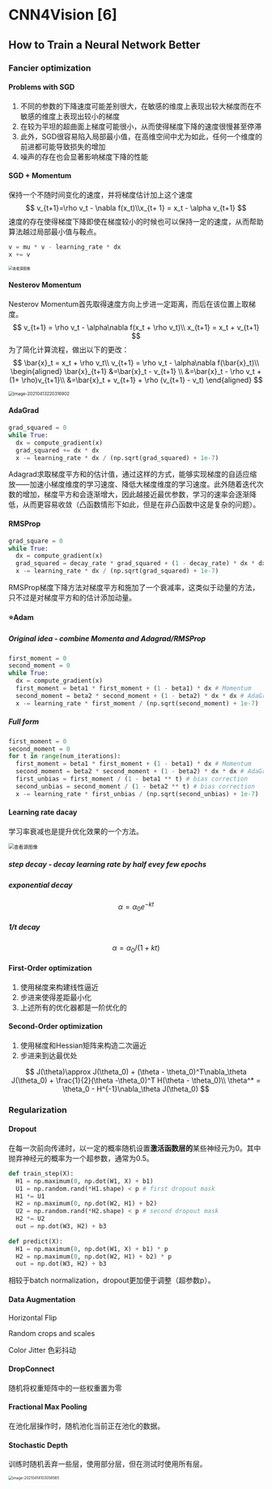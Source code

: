 # CNN4Vision [6]

## How to Train a Neural Network Better

### Fancier optimization

#### Problems with SGD

1. 不同的参数的下降速度可能差别很大，在敏感的维度上表现出较大梯度而在不敏感的维度上表现出较小的梯度
2. 在较为平坦的超曲面上梯度可能很小，从而使得梯度下降的速度很慢甚至停滞
3. 此外，SGD很容易陷入局部最小值，在高维空间中尤为如此，任何一个维度的前进都可能导致损失的增加
4. 噪声的存在也会显著影响梯度下降的性能

#### SGD + Momentum

保持一个不随时间变化的速度，并将梯度估计加上这个速度
$$
v_{t+1}=\rho v_t - \nabla f(x_t)\\x_{t+ 1} = x_t - \alpha v_{t+1}
$$
速度的存在使得梯度下降即使在梯度较小的时候也可以保持一定的速度，从而帮助算法越过局部最小值与鞍点。

```python
v = mu * v - learning_rate * dx
x += v
```

<img src="./CNN4Vision [6].assets/momentum.jpg" alt="查看源图像" style="zoom:50%;" />

#### Nesterov Momentum

Nesterov Momentum首先取得速度方向上步进一定距离，而后在该位置上取梯度。
$$
v_{t+1} = \rho v_t - \alpha\nabla f(x_t + \rho v_t)\\
x_{t+1} = x_t + v_{t+1}
$$
为了简化计算流程，做出以下的更改：
$$
\bar{x}_t = x_t + \rho v_t\\
v_{t+1} = \rho v_t - \alpha\nabla f(\bar{x}_t)\\
\begin{aligned}
\bar{x}_{t+1} &=\bar{x}_t - v_{t+1} \\
&=\bar{x}_t - \rho v_t + (1+ \rho)v_{t+1}\\
&=\bar{x}_t + v_{t+1} + \rho (v_{t+1} - v_t)
\end{aligned}
$$

<img src="./CNN4Vision [6].assets/image-20210413220316902.png" alt="image-20210413220316902" style="zoom: 60%;" />

#### AdaGrad

```python
grad_squared = 0
while True:
  dx = compute_gradient(x)
  grad_squared += dx * dx
  x -= learning_rate * dx / (np.sqrt(grad_squared) + 1e-7)
```

Adagrad求取梯度平方和的估计值，通过这样的方式，能够实现梯度的自适应缩放——加速小梯度维度的学习速度、降低大梯度维度的学习速度。此外随着迭代次数的增加，梯度平方和会逐渐增大，因此越接近最优参数，学习的速率会逐渐降低，从而更容易收敛（凸函数情形下如此，但是在非凸函数中这是复杂的问题）。

#### RMSProp

```python
grad_square = 0
while True:
  dx = compute_gradient(x)
  grad_squared = decay_rate * grad_squared + (1 - decay_rate) * dx * dx
  x -= learning_rate * dx / (np.sqrt(grad_squared) + 1e-7)
```

RMSProp梯度下降方法对梯度平方和施加了一个衰减率，这类似于动量的方法，只不过是对梯度平方和的估计添加动量。

#### :star:Adam

##### Original idea - combine Momenta and Adagrad/RMSProp

```python
first_moment = 0
second_moment = 0
while True:
  dx = compute_gradient(x)
  first_moment = beta1 * first_moment + (1 - beta1) * dx # Momentum
  second_moment = beta2 * second_moment + (1 - beta2) * dx * dx # AdaGrad/RMSProp
  x -= learning_rate * first_moment / (np.sqrt(second_moment) + 1e-7)
```

##### Full form

```python
first_moment = 0
second_moment = 0
for t in range(num_iterations):
  first_moment = beta1 * first_moment + (1 - beta1) * dx # Momentum
  second_moment = beta2 * second_moment + (1 - beta2) * dx * dx # AdaGrad/RMSProp
  first_unbias = first_moment / (1 - beta1 ** t) # bias correction
  second_unbias = second_moment / (1 - beta2 ** t) # bias correction
  x -= learning_rate * first_unbias / (np.sqrt(second_unbias) + 1e-7)
```

#### Learning rate dacay

学习率衰减也是提升优化效果的一个方法。

<img src="./CNN4Vision [6].assets/1*v8X32qzjxXowNuAvncl-ZA.png" alt="查看源图像" style="zoom:67%;" />

##### step decay - decay learning rate by half evey few epochs

##### exponential decay

$$
\alpha = \alpha_0 e^{-kt}
$$

##### 1/t decay

$$
\alpha = \alpha_0 / (1 + kt)
$$

#### First-Order optimization

1. 使用梯度来构建线性逼近
2. 步进来使得差距最小化
3. 上述所有的优化器都是一阶优化的

#### Second-Order optimization

1. 使用梯度和Hessian矩阵来构造二次逼近
2. 步进来到达最优处

$$
J(\theta)\approx J(\theta_0) + (\theta - \theta_0)^T\nabla_\theta J(\theta_0) + \frac{1}{2}(\theta -\theta_0)^T H(\theta - \theta_0)\\
\theta^* = \theta_0 - H^{-1}\nabla_\theta J(\theta_0)
$$

### Regularization

#### Dropout

在每一次前向传递时，以一定的概率随机设置**激活函数层的**某些神经元为0。其中抛弃神经元的概率为一个超参数，通常为0.5。

```python
def train_step(X):
  H1 = np.maximum(0, np.dot(W1, X) + b1)
  U1 = np.random.rand(*H1.shape) < p # first dropout mask
  H1 *= U1
  H2 = np.maximum(0, np.dot(W2, H1) + b2)
  U2 = np.random.rand(*H2.shape) < p # second dropout mask
  H2 *= U2
  out = np.dot(W3, H2) + b3
  
def predict(X):
  H1 = np.maximum(0, np.dot(W1, X) + b1) * p
  H2 = np.maximum(0, np.dot(W2, H1) + b2) * p
  out = np.dot(W3, H2) + b3
```

相较于batch normalization，dropout更加便于调整（超参数p）。

#### Data Augmentation

Horizontal Flip

Random crops and scales

Color Jitter 色彩抖动

#### DropConnect

随机将权重矩阵中的一些权重置为零

#### Fractional Max Pooling

在池化层操作时，随机池化当前正在池化的数据。

#### Stochastic Depth

训练时随机丢弃一些层，使用部分层，但在测试时使用所有层。

<img src="./CNN4Vision [6].assets/image-20210414103058565.png" alt="image-20210414103058565" style="zoom:50%;" />



